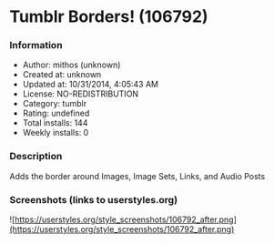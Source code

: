 # Tumblr Borders! (106792)

### Information
- Author: mithos (unknown)
- Created at: unknown
- Updated at: 10/31/2014, 4:05:43 AM
- License: NO-REDISTRIBUTION
- Category: tumblr
- Rating: undefined
- Total installs: 144
- Weekly installs: 0


### Description
Adds the border around Images, Image Sets, Links, and Audio Posts


### Screenshots (links to userstyles.org)
![https://userstyles.org/style_screenshots/106792_after.png](https://userstyles.org/style_screenshots/106792_after.png)



